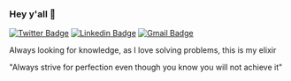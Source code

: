 ### Hey y'all 👋

[![Twitter Badge](https://img.shields.io/badge/-@dannpls-3a0ca3?style=flat-square&labelColor=3a0ca3&logo=twitter&logoColor=white&link=https://twitter.com/dannpls)](https://twitter.com/dannpls) 
[![Linkedin Badge](https://img.shields.io/badge/-Daniel%20Palmares-3a0ca3?style=flat-square&logo=Linkedin&logoColor=white&link=https://www.linkedin.com/in/danielpalmares/)](https://www.linkedin.com/in/danielpalmares/) 
[![Gmail Badge](https://img.shields.io/badge/-danielpalmares100@gmail.com-3a0ca3?style=flat-square&logo=Gmail&logoColor=white&link=mailto:danielpalmares100@gmail.com)](mailto:danielpalmares100@gmail.com)

Always looking for knowledge, as I love solving problems, this is my elixir

"Always strive for perfection even though you know you will not achieve it" 

